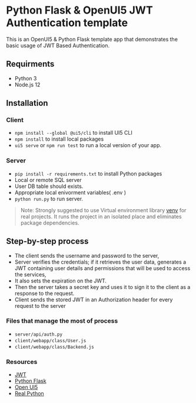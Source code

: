 #   Python Flask & OpenUI5 JWT Authentication template
This is an OpenUI5 & Python Flask template app that demonstrates the basic usage of JWT Based Authentication.

## Requirments
- Python 3
- Node.js 12

## Installation
### Client
- `npm install --global @ui5/cli` to install UI5 CLI
- `npm install` to install local packages
- `ui5 serve` or `npm run test` to run a local version of your app.

### Server
- `pip install -r requirements.txt` to install Python packages
- Local or remote SQL server 
- User DB table should exists.
- Appropriate local enivorment variables( .env )  
- `python run.py` to run server. 

> Note: Strongly suggested to use Virtual environment library [venv](https://docs.python.org/3/library/venv.html) for real projects. It runs the project in an isolated place and eliminates package dependencies.


## Step-by-step process
- The client sends the username and password to the server,
- Server verifies the credentials; if it retrieves the user data, generates a JWT containing user details and permissions that will be used to access the services, 
- It also sets the expiration on the JWT.
- Then the server takes a secret key and uses it to sign it to the client as a response to the request.
- Client sends the stored JWT in an Authorization header for every request to the server
### Files that manage the most of process 
-   `server/api/auth.py`
-   `client/webapp/class/User.js`  
-   `client/webapp/class/Backend.js` 

### Resources 
-   [JWT](https://jwt.io/)  
-   [Python Flask](https://flask.palletsprojects.com/en/1.1.x/)
-   [Open UI5](https://openui5.hana.ondemand.com/) 
-   [Real Python](https://realpython.com/)